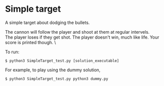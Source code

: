 # Simple target
A simple target about dodging the bullets.

The cannon will follow the player and shoot at them at regular intervels. \
The player loses if they get shot.
The player doesn't win, much like life. Your score is printed though. \

To run:
```
$ python3 SimpleTarget_test.py [solution_executable]
```
For example, to play using the dummy solution,
```
$ python3 SimpleTarget_test.py python3 dummy.py
```
